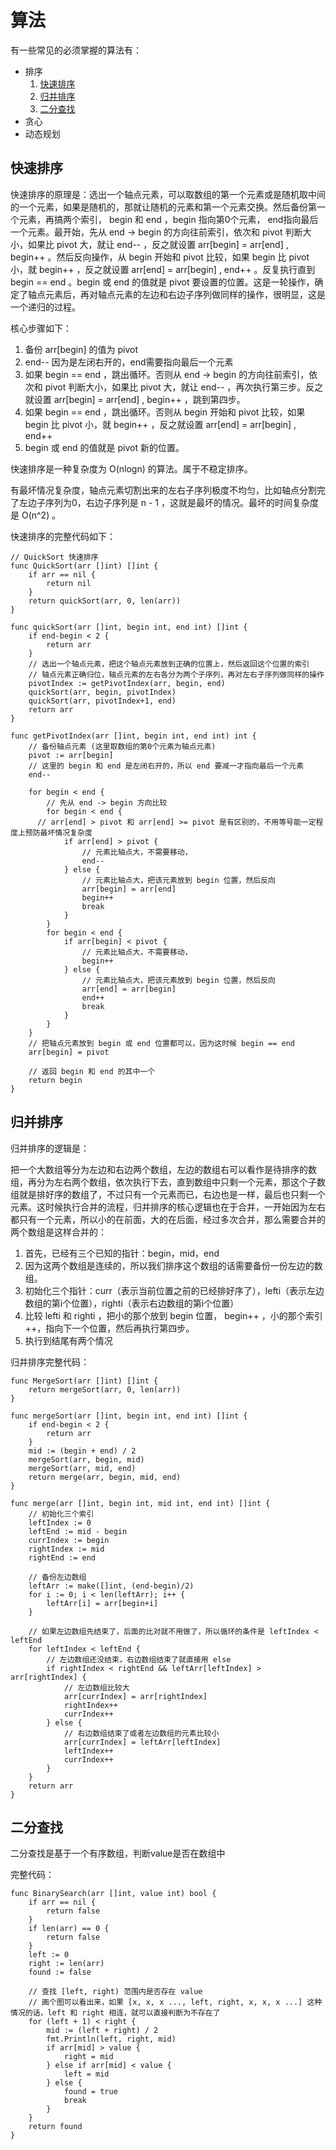 # 算法

有一些常见的必须掌握的算法有：

- 排序
  1. [快速排序](#快速排序)
  2. [归并排序](#归并排序)
  3. [二分查找](#二分查找)
- 贪心
- 动态规划

## 快速排序

快速排序的原理是：选出一个轴点元素，可以取数组的第一个元素或是随机取中间的一个元素，如果是随机的，那就让随机的元素和第一个元素交换。然后备份第一个元素，再搞两个索引， begin 和 end ，begin 指向第0个元素， end指向最后一个元素。最开始，先从 end -> begin 的方向往前索引，依次和 pivot 判断大小，如果比 pivot 大，就让 end-- ，反之就设置 arr[begin] = arr[end] , begin++ 。然后反向操作，从 begin 开始和 pivot 比较，如果 begin 比 pivot 小，就 begin++ ，反之就设置 arr[end] = arr[begin] , end++ 。反复执行直到 begin == end 。begin 或 end 的值就是 pivot 要设置的位置。这是一轮操作，确定了轴点元素后，再对轴点元素的左边和右边子序列做同样的操作，很明显，这是一个递归的过程。

核心步骤如下：

1. 备份 arr[begin] 的值为 pivot
2. end-- 因为是左闭右开的，end需要指向最后一个元素
3. 如果 begin == end ，跳出循环。否则从 end -> begin 的方向往前索引，依次和 pivot 判断大小，如果比 pivot 大，就让 end-- ，再次执行第三步。反之就设置 arr[begin] = arr[end] , begin++ ，跳到第四步。
4. 如果 begin == end ，跳出循环。否则从 begin 开始和 pivot 比较，如果 begin 比 pivot 小，就 begin++ ，反之就设置 arr[end] = arr[begin] , end++ 
5. begin 或 end 的值就是 pivot 新的位置。

快速排序是一种复杂度为 O(nlogn) 的算法。属于不稳定排序。

有最坏情况复杂度，轴点元素切割出来的左右子序列极度不均匀，比如轴点分割完了左边子序列为0，右边子序列是 n - 1 ，这就是最坏的情况。最坏的时间复杂度是 O(n^2) 。

快速排序的完整代码如下：

```
// QuickSort 快速排序
func QuickSort(arr []int) []int {
	if arr == nil {
		return nil
	}
	return quickSort(arr, 0, len(arr))
}

func quickSort(arr []int, begin int, end int) []int {
	if end-begin < 2 {
		return arr
	}
	// 选出一个轴点元素，把这个轴点元素放到正确的位置上，然后返回这个位置的索引
	// 轴点元素正确归位，轴点元素的左右各分为两个子序列，再对左右子序列做同样的操作
	pivotIndex := getPivotIndex(arr, begin, end)
	quickSort(arr, begin, pivotIndex)
	quickSort(arr, pivotIndex+1, end)
	return arr
}

func getPivotIndex(arr []int, begin int, end int) int {
	// 备份轴点元素 (这里取数组的第0个元素为轴点元素)
	pivot := arr[begin]
	// 这里的 begin 和 end 是左闭右开的，所以 end 要减一才指向最后一个元素
	end--

	for begin < end {
		// 先从 end -> begin 方向比较
		for begin < end {
      // arr[end] > pivot 和 arr[end] >= pivot 是有区别的，不用等号能一定程度上预防最坏情况复杂度
			if arr[end] > pivot {
				// 元素比轴点大，不需要移动，
				end--
			} else {
				// 元素比轴点大，把该元素放到 begin 位置，然后反向
				arr[begin] = arr[end]
				begin++
				break
			}
		}
		for begin < end {
			if arr[begin] < pivot {
				// 元素比轴点大，不需要移动，
				begin++
			} else {
				// 元素比轴点大，把该元素放到 begin 位置，然后反向
				arr[end] = arr[begin]
				end++
				break
			}
		}
	}
	// 把轴点元素放到 begin 或 end 位置都可以，因为这时候 begin == end
	arr[begin] = pivot

	// 返回 begin 和 end 的其中一个
	return begin
}
```

## 归并排序

归并排序的逻辑是：

把一个大数组等分为左边和右边两个数组，左边的数组右可以看作是待排序的数组，再分为左右两个数组，依次执行下去，直到数组中只剩一个元素，那这个子数组就是排好序的数组了，不过只有一个元素而已，右边也是一样，最后也只剩一个元素。这时候执行合并的流程，归并排序的核心逻辑也在于合并，一开始因为左右都只有一个元素，所以小的在前面，大的在后面，经过多次合并，那么需要合并的两个数组是这样合并的：

1. 首先，已经有三个已知的指针：begin，mid，end
2. 因为这两个数组是连续的，所以我们排序这个数组的话需要备份一份左边的数组。
3. 初始化三个指针：curr（表示当前位置之前的已经排好序了），lefti（表示左边数组的第i个位置），righti（表示右边数组的第i个位置）
4. 比较 lefti 和 righti ，把小的那个放到 begin 位置， begin++ ，小的那个索引++，指向下一个位置，然后再执行第四步。
5. 执行到结尾有两个情况

归并排序完整代码：

```
func MergeSort(arr []int) []int {
	return mergeSort(arr, 0, len(arr))
}

func mergeSort(arr []int, begin int, end int) []int {
	if end-begin < 2 {
		return arr
	}
	mid := (begin + end) / 2
	mergeSort(arr, begin, mid)
	mergeSort(arr, mid, end)
	return merge(arr, begin, mid, end)
}

func merge(arr []int, begin int, mid int, end int) []int {
	// 初始化三个索引
	leftIndex := 0
	leftEnd := mid - begin
	currIndex := begin
	rightIndex := mid
	rightEnd := end

	// 备份左边数组
	leftArr := make([]int, (end-begin)/2)
	for i := 0; i < len(leftArr); i++ {
		leftArr[i] = arr[begin+i]
	}

	// 如果左边数组先结束了，后面的比对就不用做了，所以循环的条件是 leftIndex < leftEnd
	for leftIndex < leftEnd {
		// 左边数组还没结束，右边数组结束了就直接用 else
		if rightIndex < rightEnd && leftArr[leftIndex] > arr[rightIndex] {
			// 左边数组比较大
			arr[currIndex] = arr[rightIndex]
			rightIndex++
			currIndex++
		} else {
			// 右边数组结束了或者左边数组的元素比较小
			arr[currIndex] = leftArr[leftIndex]
			leftIndex++
			currIndex++
		}
	}
	return arr
}
```

## 二分查找

二分查找是基于一个有序数组，判断value是否在数组中

完整代码：

```
func BinarySearch(arr []int, value int) bool {
	if arr == nil {
		return false
	}
	if len(arr) == 0 {
		return false
	}
	left := 0
	right := len(arr)
	found := false

	// 查找 [left, right) 范围内是否存在 value
	// 画个图可以看出来，如果 [x, x, x ..., left, right, x, x, x ...] 这种情况的话，left 和 right 相连，就可以直接判断为不存在了
	for (left + 1) < right {
		mid := (left + right) / 2
		fmt.Println(left, right, mid)
		if arr[mid] > value {
			right = mid
		} else if arr[mid] < value {
			left = mid
		} else {
			found = true
			break
		}
	}
	return found
}
```